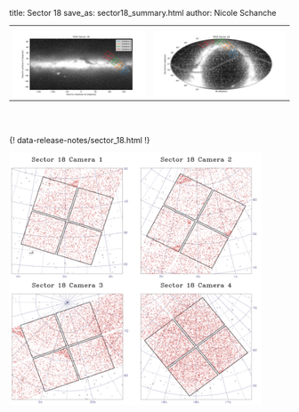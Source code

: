 title: Sector 18
save_as: sector18_summary.html
author: Nicole Schanche


<table>
  <tr>
    <th colspan="2" ></th>
  </tr>
  <tr>
    <td width="50%" style = "text-align: center;">
          <img class="img-responsive" style="max-width:100%;" src="images/sector-plots/tess_galactic_sector_018.png"> 
    </td>
    <td width="50%" style = "text-align: center;">
          <img class="img-responsive" style="max-width:100%;" src="images/sector-plots/tess_icrs_sector_018.png">
    </td>
  </tr>
</table>
<br></br>





{! data-release-notes/sector_18.html !}

<img class="img-responsive" style="max-width:90%;" src="images/sector-plots/sector-plots.018.jpeg">